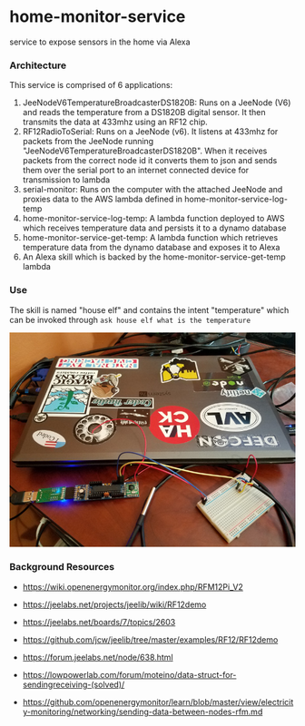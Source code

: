 # home-monitor-service
service to expose sensors in the home via Alexa

### Architecture
This service is comprised of 6 applications:
1. JeeNodeV6TemperatureBroadcasterDS1820B: Runs on a JeeNode (V6) and reads the temperature from a DS1820B digital sensor. It then transmits the data at 433mhz using an RF12 chip.
2. RF12RadioToSerial: Runs on a JeeNode (v6). It listens at 433mhz for packets from the JeeNode running "JeeNodeV6TemperatureBroadcasterDS1820B". When it receives packets from the correct node id it converts them to json and sends them over the serial port to an internet connected device for transmission to lambda
3. serial-monitor: Runs on the computer with the attached JeeNode and proxies data to the AWS lambda defined in home-monitor-service-log-temp
4. home-monitor-service-log-temp: A lambda function deployed to AWS which receives temperature data and persists it to a dynamo database
5. home-monitor-service-get-temp: A lambda function which retrieves temperature data from the dynamo database and exposes it to Alexa
6. An Alexa skill which is backed by the home-monitor-service-get-temp lambda

### Use
The skill is named "house elf" and contains the intent "temperature" which can be invoked through `ask house elf what is the temperature`

![image of sensors](https://github.com/chriswininger/home-monitor-service/blob/master/assets/images/sensor_img1.jpg?raw=true)

### Background Resources
* https://wiki.openenergymonitor.org/index.php/RFM12Pi_V2

* https://jeelabs.net/projects/jeelib/wiki/RF12demo

* https://jeelabs.net/boards/7/topics/2603

* https://github.com/jcw/jeelib/tree/master/examples/RF12/RF12demo

* https://forum.jeelabs.net/node/638.html

* https://lowpowerlab.com/forum/moteino/data-struct-for-sendingreceiving-(solved)/

* https://github.com/openenergymonitor/learn/blob/master/view/electricity-monitoring/networking/sending-data-between-nodes-rfm.md
 
